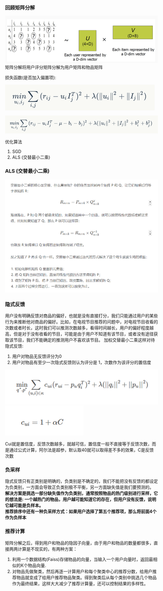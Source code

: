 ### 回顾矩阵分解
![](pic/note5_3.png)
矩阵分解将用户评分矩阵分解为用户矩阵和物品矩阵

损失函数(是否加入偏置项):

![](pic/note5_1.png)

![](pic/note5_2.png)

优化算法
1. SGD
2. ALS (交替最小二乘)

### ALS (交替最小二乘)
![](pic/note5_4.png)

### 隐式反馈
用户没有明确反馈对商品的偏好，也就是没有直接打分，我们只能通过用户的某些行为来推断他对商品的偏好。比如，在电视节目推荐的问题中，对电视节目收看的次数或者时长，这时我们可以推测次数越多，看得时间越长，用户的偏好程度越高，但是对于没有收看的节目，可能是由于用户不知道有该节目，或者没有途径获取该节目，我们不能确定的推测用户不喜欢该节目。
加权交替最小二乘这样对待隐式反馈:  
1. 用户对物品无反馈评分为0
2. 用户对物品有至少一次隐式反馈则认为评分是 1，次数作为该评分的置信度

![](pic/note5_5.png)
![](pic/note5_6.png)  

Cui就是置信度，反馈次数越多，就越可信，置信度一般不直接等于反馈次数，而是通过公式计算，阿尔法是超参，默认取40就可以取得差不多的效果，C是反馈次数

### 负采样
隐式反馈只有正类别是明确的，负类别是不确定的，我们不能把没有反馈的都设定为负类别，一方面会导致正负类别极不平衡，另一方面缺失值是我们要预测的。  
**解决方案是挑选一部分缺失值作为负类别，通常按照物品的热门级别进行采样，它的想法是: 一个越热门的物品，用户越可能知道它的存在，但用户没有反馈，说明它越可能是负样本。**   
**推荐排序中还有一种负采样方式：如果用户选择了第五个推荐项，那么将前面4个作为负样本**

### 推荐计算
矩阵分解之后，得到用户和物品的隐因子向量，由于用户和物品的数量都很多，直接两两计算是不现实的，有两种方案：
1. 利用一个数据结构(Faiss)存储物品的向量，当输入一个用户向量时，返回最相似的K个物品向量.
2. 对物品先做聚类，然后再逐一计算用户和每个聚类中心的推荐分数，给用户推荐物品就变成了给用户推荐物品聚类。得到聚类后从每个类别中挑选几个物品作为最终结果，这样大大减少了推荐计算量，还可以控制结果的多样性。




